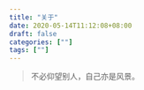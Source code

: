 ```yaml
---
title: "关于"
date: 2020-05-14T11:12:08+08:00
draft: false
categories: [""]
tags: [""]
---
```


> 不必仰望别人，自己亦是风景。